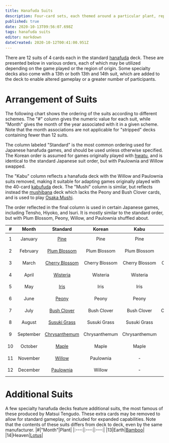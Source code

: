 ```yaml
---
title: Hanafuda Suits
description: Four-card sets, each themed around a particular plant, representing a specific month or number
published: true
date: 2020-10-13T09:56:07.698Z
tags: hanafuda suits
editor: markdown
dateCreated: 2020-10-12T00:41:00.951Z
---
```


There are 12 suits of 4 cards each in the standard [hanafuda](/en/hanafuda) deck. These are presented below in various orders, each of which may be utilized depending on the game played or the region of origin. Some specialty decks also come with a 13th or both 13th and 14th suit, which are added to the deck to enable altered gameplay or a greater number of participants.
# Arrangement of Suits
The following chart shows the ordering of the suits according to different schemes. The "#" column gives the numeric value for each suit, while "Month" gives the month of the year associated with it in a given scheme. Note that the month associations are not applicable for "stripped" decks containing fewer than 12 suits.

The column labeled "Standard" is the most common ordering used for Japanese hanafuda games, and should be used unless otherwise specified. The Korean order is assumed for games originally played with [hwatu](/en/hanafuda/hwatu), and is identical to the standard Japanese suit order, but with Paulownia and Willow swapped.

The "Kabu" column reflects a hanafuda deck with the Willow and Paulownia suits removed, making it suitable for adapting games originally played with the 40-card [kabufuda](/en/kabufuda) deck. The "Mushi" column is similar, but reflects instead the [mushibana](/en/hanafuda/patterns/mushibana) deck which lacks the Peony and Bush Clover cards, and is used to play [Osaka Mushi](/en/hanafuda/games/mushi).

The order reflected in the final column is used in certain Japanese games, including Tensho, Hiyoko, and Isuri. It is mostly similar to the standard order, but with Plum Blossom, Peony, Willow, and Paulownia shuffled about.

|#|Month|Standard|Korean|Kabu|Mushi|Alternative|Icon|
|:---:|:---:|:---:|:---:|:---:|:---:|:---:|:---:|
|1|January|[Pine](/en/hanafuda/suits/pine)|Pine|Pine|Pine|Pine|![Icon for month 1](/hanafuda/icons/monthicon_1.png)|
|2|February|[Plum Blossom](/en/hanafuda/suits/plum-blossom)|Plum Blossom|Plum Blossom|Plum Blossom|Willow|![Icon for month 2](/hanafuda/icons/monthicon_2.png)|
|3|March|[Cherry Blossom](/en/hanafuda/suits/cherry-blossom)|Cherry Blossom|Cherry Blossom|Cherry Blossom|Cherry Blossom|![Icon for month 3](/hanafuda/icons/monthicon_3.png)|
|4|April|[Wisteria](/en/hanafuda/suits/wisteria)|Wisteria|Wisteria|Wisteria|Wisteria|![Icon for month 4](/hanafuda/icons/monthicon_4.png)|
|5|May|[Iris](/en/hanafuda/suits/iris)|Iris|Iris|Iris|Iris|![Icon for month 5](/hanafuda/icons/monthicon_5.png)|
|6|June|[Peony](/en/hanafuda/suits/peony)|Peony|Peony|Susuki Grass|Paulownia|![Icon for month 6](/hanafuda/icons/monthicon_6.png)|
|7|July|[Bush Clover](/en/hanafuda/suits/bush-clover)|Bush Clover|Bush Clover|Chrysanthemum|Bush Clover|![Icon for month 7](/hanafuda/icons/monthicon_7.png)|
|8|August|[Susuki Grass](/en/hanafuda/suits/susuki-grass)|Susuki Grass|Susuki Grass|Maple|Susuki Grass|![Icon for month 8](/hanafuda/icons/monthicon_8.png)|
|9|September|[Chrysanthemum](/en/hanafuda/suits/chrysanthemum)|Chrysanthemum|Chrysanthemum|Willow|Chrysanthemum|![Icon for month 9](/hanafuda/icons/monthicon_9.png)|
|10|October|[Maple](/en/hanafuda/suits/maple)|Maple|Maple|Paulownia|Maple|![Icon for month 10](/hanafuda/icons/monthicon_10.png)|
|11|November|[Willow](/en/hanafuda/suits/willow)|Paulownia|-|-|Peony|![Icon for month 11](/hanafuda/icons/monthicon_11.png)|
|12|December|[Paulownia](/en/hanafuda/suits/paulownia)|Willow|-|-|Plum Blossom|![Icon for month 12](/hanafuda/icons/monthicon_12.png)|

# Additional Suits
A few specialty hanafuda decks feature additional suits, the most famous of these produced by Matsui Tengudo. These extra cards may be removed to allow for standard gameplay, or included for expanded capabilities. Note that the contents of these suits differs from deck to deck, even by the same manufacturer.
|#|"Month"|Plant|
|:---:|:---:|:---:|
|13|Earth|[Bamboo](/en/hanafuda/suits/bamboo)|
|14|Heaven|[Lotus](/en/hanafuda/suits/lotus)|

